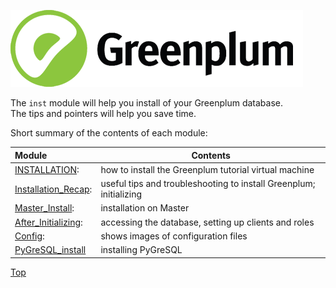 ![Greenplum](https://github.com/syuja/GreenPlumSetup/blob/master/img/greenplum-logo.png)
<a id='top'></a>    

The `inst` module will help you install of your Greenplum database.   
The tips and pointers will help you save time.  


Short summary of the contents of each module:  

|Module                 |Contents           |
| :--------------------- | -------------------- |
|[INSTALLATION](INSTALLATION.md): | how to install the Greenplum tutorial virtual machine |
|[Installation_Recap](Installation_Recap.md):   | useful tips and troubleshooting to install Greenplum; initializing |
|[Master_Install](Master_Install.md): | installation on Master| 
|[After_Initializing](AFTER_INIT):   | accessing the database, setting up clients and roles  |
|[Config](CONFIG.md):   | shows images of configuration files  |
|[PyGreSQL_install](PyGreSQL_install.md)| installing PyGreSQL  |






[Top](#top) 
